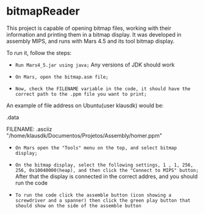 # bitmapReader

This project is capable of opening bitmap files, working with their information and printing them in a bitmap display. It was developed in assembly MIPS, and runs with Mars 4.5 and its tool bitmap display.

To run it, follow the steps:
- `Run Mars4_5.jar using java;` Any versions of JDK should work

- `On Mars, open the bitmap.asm file;`

- `Now, check the FILENAME variable in the code, it should have the correct path to the .ppm file you want to print;` 

An example of file address on Ubuntu(user klausdk) would be: 

.data

FILENAME: .asciiz "/home/klausdk/Documentos/Projetos/Assembly/homer.ppm"

- `On Mars open the "Tools" menu on the top, and select bitmap display;` 

- `On the bitmap display, select the following settings, 1 , 1, 256, 256, 0x10040000(heap), and then click the "Connect to MIPS" button;`      
After that the display is connected in the correct addres, and you should run the code

- `To run the code click the assemble button (icon showing a screwdriver and a spanner) then click the green play button that should show on the side of the assemble button`
